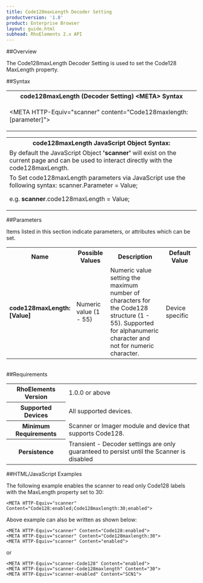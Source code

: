 ```yaml
---
title: Code128maxLength Decoder Setting
productversion: '1.8'
product: Enterprise Browser
layout: guide.html
subhead: RhoElements 2.x API
---
```


##Overview

The Code128maxLength Decoder Setting is used to set the Code128 MaxLength property.

##Syntax

<table class="re-table"><tr><th class="tableHeading">code128maxLength (Decoder Setting) &lt;META&gt; Syntax
</th></tr><tr><td class="clsSyntaxCells clsOddRow"><p>&lt;META HTTP-Equiv="scanner" content="Code128maxlength:[parameter]"&gt;</p></td></tr></table>
<table class="re-table"><tr><th class="tableHeading">code128maxLength JavaScript Object Syntax:</th></tr><tr><td class="clsSyntaxCells clsOddRow">
By default the JavaScript Object <b>'scanner'</b> will exist on the current page and can be used to interact directly with the code128maxLength.
</td></tr><tr><td class="clsSyntaxCells clsEvenRow">
To Set code128maxLength parameters via JavaScript use the following syntax: scanner.Parameter = Value;
<P />e.g. <b>scanner</b>.code128maxLength = Value;
</td></tr></table>

##Parameters


Items listed in this section indicate parameters, or attributes which can be set.
<table class="re-table"><col width="20%" /><col width="20%" /><col width="38%" /><col width="22%" /><tr><th class="tableHeading">Name</th><th class="tableHeading">Possible Values</th><th class="tableHeading">Description</th><th class="tableHeading">Default Value</th></tr><tr><td class="clsSyntaxCells clsOddRow"><b>code128maxLength:[Value]
</b></td><td class="clsSyntaxCells clsOddRow">Numeric value (1 - 55)</td><td class="clsSyntaxCells clsOddRow">Numeric value setting the maximum number of characters for the Code128 structure (1 - 55). Supported for alphanumeric character and not for numeric character.</td><td class="clsSyntaxCells clsOddRow">Device specific</td></tr></table>
<table class="re-table"><col width="78%" /><col width="8%" /><col width="1%" /><col width="5%" /><col width="1%" /><col width="5%" /><col width="2%" /></table>





##Requirements

<table class="re-table"><tr><th class="tableHeading">RhoElements Version</th><td class="clsSyntaxCell clsEvenRow">1.0.0 or above
</td></tr><tr><th class="tableHeading">Supported Devices</th><td class="clsSyntaxCell clsOddRow">All supported devices.</td></tr><tr><th class="tableHeading">Minimum Requirements</th><td class="clsSyntaxCell clsOddRow">Scanner or Imager module and device that supports Code128.</td></tr><tr><th class="tableHeading">Persistence</th><td class="clsSyntaxCell clsEvenRow">Transient - Decoder settings are only guaranteed to persist until the Scanner is disabled</td></tr></table>


##HTML/JavaScript Examples

The following example enables the scanner to read only Code128 labels with the MaxLength property set to 30:

	<META HTTP-Equiv="scanner" Content="Code128:enabled;Code128maxlength:30;enabled">
	
Above example can also be written as shown below:

	<META HTTP-Equiv="scanner" Content="Code128:enabled">
	<META HTTP-Equiv="scanner" Content="Code128maxlength:30">
	<META HTTP-Equiv="scanner" Content="enabled">
	
or

	<META HTTP-Equiv="scanner-Code128" Content="enabled">
	<META HTTP-Equiv="scanner-Code128maxlength" Content="30">
	<META HTTP-Equiv="scanner-enabled" Content="SCN1">
	





